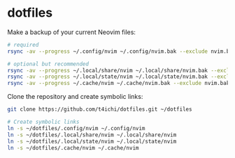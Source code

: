# dotfiles

Make a backup of your current Neovim files:
```sh
# required
rsync -av --progress ~/.config/nvim ~/.config/nvim.bak --exclude nvim.bak

# optional but recommended
rsync -av --progress ~/.local/share/nvim ~/.local/share/nvim.bak --exclude nvim.bak
rsync -av --progress ~/.local/state/nvim ~/.local/state/nvim.bak --exclude nvim.bak
rsync -av --progress ~/.cache/nvim ~/.cache/nvim.bak --exclude nvim.bak
```

Clone the repository and create symbolic links:
```sh
git clone https://github.com/t4ichi/dotfiles.git ~/dotfiles

# Create symbolic links
ln -s ~/dotfiles/.config/nvim ~/.config/nvim
ln -s ~/dotfiles/.local/share/nvim ~/.local/share/nvim
ln -s ~/dotfiles/.local/state/nvim ~/.local/state/nvim
ln -s ~/dotfiles/.cache/nvim ~/.cache/nvim
